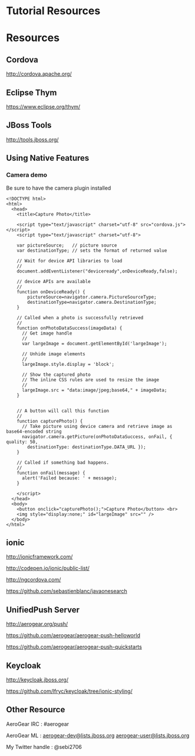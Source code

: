 Tutorial Resources
=======

# Resources
## Cordova

http://cordova.apache.org/

## Eclipse Thym 

https://www.eclipse.org/thym/

## JBoss Tools

http://tools.jboss.org/

## Using Native Features 

### Camera demo 

Be sure to have the camera plugin installed

```
<!DOCTYPE html>
<html>
  <head>
    <title>Capture Photo</title>

    <script type="text/javascript" charset="utf-8" src="cordova.js"></script>
    <script type="text/javascript" charset="utf-8">

    var pictureSource;   // picture source
    var destinationType; // sets the format of returned value

    // Wait for device API libraries to load
    //
    document.addEventListener("deviceready",onDeviceReady,false);

    // device APIs are available
    //
    function onDeviceReady() {
        pictureSource=navigator.camera.PictureSourceType;
        destinationType=navigator.camera.DestinationType;
    }

    // Called when a photo is successfully retrieved
    //
    function onPhotoDataSuccess(imageData) {
      // Get image handle
      //
      var largeImage = document.getElementById('largeImage');

      // Unhide image elements
      //
      largeImage.style.display = 'block';

      // Show the captured photo
      // The inline CSS rules are used to resize the image
      //
      largeImage.src = "data:image/jpeg;base64," + imageData;
    }


    // A button will call this function
    //
    function capturePhoto() {
      // Take picture using device camera and retrieve image as base64-encoded string
      navigator.camera.getPicture(onPhotoDataSuccess, onFail, { quality: 50,
        destinationType: destinationType.DATA_URL });
    }

    // Called if something bad happens.
    //
    function onFail(message) {
      alert('Failed because: ' + message);
    }

    </script>
  </head>
  <body>
    <button onclick="capturePhoto();">Capture Photo</button> <br>
    <img style="display:none;" id="largeImage" src="" />
  </body>
</html>

```

## ionic

http://ionicframework.com/

http://codepen.io/ionic/public-list/

http://ngcordova.com/

https://github.com/sebastienblanc/javaonesearch


## UnifiedPush Server

http://aerogear.org/push/

https://github.com/aerogear/aerogear-push-helloworld

https://github.com/aerogear/aerogear-push-quickstarts

## Keycloak

http://keycloak.jboss.org/

https://github.com/lfryc/keycloak/tree/ionic-styling/

## Other Resource 

AeroGear IRC : #aerogear

AeroGear ML : aerogear-dev@lists.jboss.org aerogear-user@lists.jboss.org

My Twitter handle : @sebi2706





